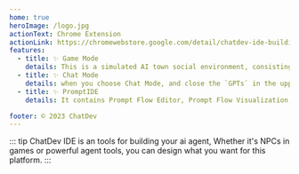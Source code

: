 ```yaml
---
home: true
heroImage: /logo.jpg
actionText: Chrome Extension
actionLink: https://chromewebstore.google.com/detail/chatdev-ide-building-your/dopllopmmfnghbahgbdejnkebfcmomej
features:
  - title: ✨ Game Mode
    details: This is a simulated AI town social environment, consisting of 25 NPCs with independent consciousness and a controlled player,all the roles you can customize, you can design a mathematician, a psychological analysis expert to solve various problems for you, you just need to define a reasonable Prompt role definition, the richness of the map will be completely controlled by you.
  - title: ✨ Chat Mode
    details: when you choose Chat Mode, and close the `GPTs` in the upper right corner, select your favorite large model on the left, Chat Mode will be a regular LLM UI, and all your inputs will be through the normal LLM interface, output the reply of the large model.
  - title: ✨ PromptIDE
    details: It contains Prompt Flow Editor, Prompt Flow Visualization, JavaScript Support, Export & Import. Prompt flow is a suite of development tools designed to streamline the end-to-end development cycle of LLM-based AI applications, from ideation, prototyping, testing, evaluation.    It makes prompt engineering much easier and enables you to build LLM apps with production quality.

footer: © 2023 ChatDev
---
```

::: tip
ChatDev IDE is an tools for building your ai agent, Whether it's NPCs in games or powerful agent tools, you can design what you want for this platform.
:::
